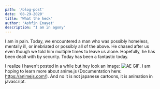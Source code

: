 ```yaml
---
path: '/blog-post'
date: '08-29-2020'
title: "What the heck"
author: 'Ashfin Enayet'
description: "I am in agony"
---
```

I am in pain. Today, we encountered a man who was possibly homeless, mentally ill, or inebriated or possibly all of the above. He chased after us even though we told him multiple times to leave us alone. Hopefully, he has been dealt with by security. Today has been a fantastic today. 

I realize I haven't posted in a while but hey look an image: ![AE GIF](https://imgur.com/ktXBFXf). I am hoping to learn more about anime.js (Documentation here: https://animejs.com/). And no it is not japanese cartoons, it is animation in javascript. 